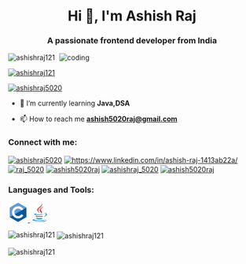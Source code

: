 <h1 align="center">Hi 👋, I'm Ashish Raj</h1>
<h3 align="center">A passionate frontend developer from India</h3>

<img align="right" alt="coding" width="400" src="https://www.google.me/url?sa=i&url=https%3A%2F%2Fvideoplasty.com%2Fstock-animation%2Fchill-coding-programming-lofi-animation-11018&psig=AOvVaw2b3stTYEQ-3miD4alGxTDw&ust=1672562377554000&source=images&cd=vfe&ved=0CA0QjRxqFwoTCKju5cq6o_wCFQAAAAAdAAAAABAD">

<p align="left"> <img src="https://komarev.com/ghpvc/?username=ashishraj121&label=Profile%20views&color=0e75b6&style=flat" alt="ashishraj121" /> </p>

<p align="left"> <a href="https://github.com/ryo-ma/github-profile-trophy"><img src="https://github-profile-trophy.vercel.app/?username=ashishraj121" alt="ashishraj121" /></a> </p>

<p align="left"> <a href="https://twitter.com/ashishraj5020" target="blank"><img src="https://img.shields.io/twitter/follow/ashishraj5020?logo=twitter&style=for-the-badge" alt="ashishraj5020" /></a> </p>

- 🌱 I’m currently learning **Java,DSA**

- 📫 How to reach me **ashish5020raj@gmail.com**

<h3 align="left">Connect with me:</h3>
<p align="left">
<a href="https://twitter.com/ashishraj5020" target="blank"><img align="center" src="https://raw.githubusercontent.com/rahuldkjain/github-profile-readme-generator/master/src/images/icons/Social/twitter.svg" alt="ashishraj5020" height="30" width="40" /></a>
<a href="https://linkedin.com/in/https://www.linkedin.com/in/ashish-raj-1413ab22a/" target="blank"><img align="center" src="https://raw.githubusercontent.com/rahuldkjain/github-profile-readme-generator/master/src/images/icons/Social/linked-in-alt.svg" alt="https://www.linkedin.com/in/ashish-raj-1413ab22a/" height="30" width="40" /></a>
<a href="https://www.codechef.com/users/raj_5020" target="blank"><img align="center" src="https://cdn.jsdelivr.net/npm/simple-icons@3.1.0/icons/codechef.svg" alt="raj_5020" height="30" width="40" /></a>
<a href="https://www.hackerrank.com/ashish5020raj" target="blank"><img align="center" src="https://raw.githubusercontent.com/rahuldkjain/github-profile-readme-generator/master/src/images/icons/Social/hackerrank.svg" alt="ashish5020raj" height="30" width="40" /></a>
<a href="https://www.leetcode.com/ashishraj_5020" target="blank"><img align="center" src="https://raw.githubusercontent.com/rahuldkjain/github-profile-readme-generator/master/src/images/icons/Social/leet-code.svg" alt="ashishraj_5020" height="30" width="40" /></a>
<a href="https://auth.geeksforgeeks.org/user/ashish5020raj" target="blank"><img align="center" src="https://raw.githubusercontent.com/rahuldkjain/github-profile-readme-generator/master/src/images/icons/Social/geeks-for-geeks.svg" alt="ashish5020raj" height="30" width="40" /></a>
</p>

<h3 align="left">Languages and Tools:</h3>
<p align="left"> <a href="https://www.cprogramming.com/" target="_blank" rel="noreferrer"> <img src="https://raw.githubusercontent.com/devicons/devicon/master/icons/c/c-original.svg" alt="c" width="40" height="40"/> </a> <a href="https://www.java.com" target="_blank" rel="noreferrer"> <img src="https://raw.githubusercontent.com/devicons/devicon/master/icons/java/java-original.svg" alt="java" width="40" height="40"/> </a> </p>

<p><img align="left" src="https://github-readme-stats.vercel.app/api/top-langs?username=ashishraj121&show_icons=true&locale=en&layout=compact" alt="ashishraj121" /></p>

<p>&nbsp;<img align="center" src="https://github-readme-stats.vercel.app/api?username=ashishraj121&show_icons=true&locale=en" alt="ashishraj121" /></p>

<p><img align="center" src="https://github-readme-streak-stats.herokuapp.com/?user=ashishraj121&" alt="ashishraj121" /></p>
